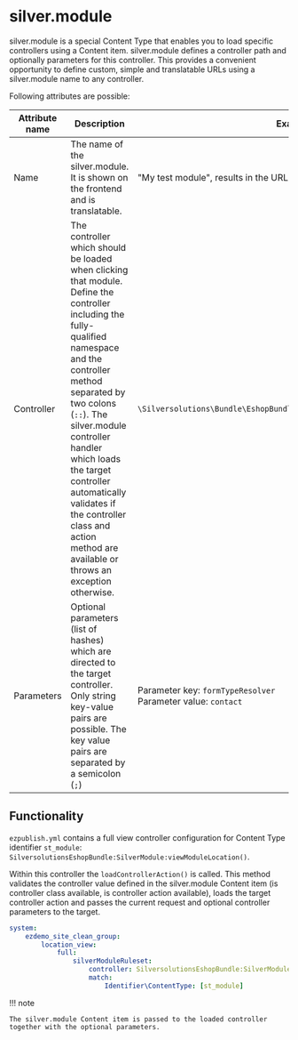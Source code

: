 # silver.module

silver.module is a special Content Type that enables you to load specific controllers using a Content item.
silver.module defines a controller path and optionally parameters for this controller.
This provides a convenient opportunity to define custom, simple and translatable URLs using a silver.module name to any controller.

Following attributes are possible:

|Attribute name|Description|Example value|
|--- |--- |--- |
|Name|The name of the silver.module. It is shown on the frontend and is translatable.|"My test module", results in the URL: `/my-test-module`|
|Controller|The controller which should be loaded when clicking that module. Define the controller including the fully-qualified namespace and the controller method separated by two colons (`::`). The silver.module controller handler which loads the target controller automatically validates if the controller class and action method are available or throws an exception otherwise.|`\Silversolutions\Bundle\EshopBundle\Controller\CommonController::testAction`|
|Parameters|Optional parameters (list of hashes) which are directed to the target controller. Only string key-value pairs are possible. The key value pairs are separated by a semicolon (`;`)|Parameter key: `formTypeResolver`</br>Parameter value: `contact`|

## Functionality

`ezpublish.yml` contains a full view controller configuration for Content Type identifier `st_module`: `SilversolutionsEshopBundle:SilverModule:viewModuleLocation()`.

Within this controller the `loadControllerAction()` is called.
This method validates the controller value defined in the silver.module Content item
(is controller class available, is controller action available),
loads the target controller action and passes the current request and optional controller parameters to the target.

``` yaml
system:
    ezdemo_site_clean_group:
        location_view:
            full:
                silverModuleRuleset:
                    controller: SilversolutionsEshopBundle:SilverModule:viewModuleLocation
                    match:
                        Identifier\ContentType: [st_module]
```

!!! note

    The silver.module Content item is passed to the loaded controller together with the optional parameters.

